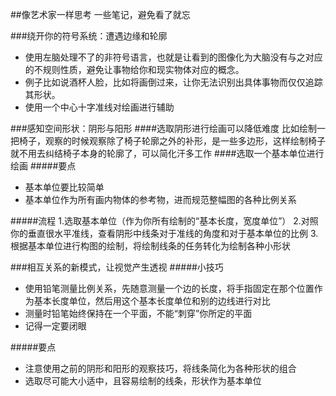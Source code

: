 ##像艺术家一样思考
一些笔记，避免看了就忘

###绕开你的符号系统：遭遇边缘和轮廓

+ 使用左脑处理不了的非符号语言，也就是让看到的图像化为大脑没有与之对应的不规则性质，避免让事物给你和现实物体对应的概念。
+ 例子比如说酒杯人脸，比如将画倒过来，让你无法识别出具体事物而仅仅追踪其形状。
+ 使用一个中心十字准线对绘画进行辅助

###感知空间形状：阴形与阳形
####选取阴形进行绘画可以降低难度
比如绘制一把椅子，观察的时候观察除了椅子轮廓之外的补形，是一些多边形，这样绘制椅子就不用去纠结椅子本身的轮廓了，可以简化汗多工作
####选取一个基本单位进行绘画
#####要点
+ 基本单位要比较简单
+ 基本单位作为所有画内物体的参考物，进而规范整幅图的各种比例关系

#####流程
1.选取基本单位（作为你所有绘制的“基本长度，宽度单位”）
2.对照你的垂直很水平准线，查看阴形中线条对于准线的角度和对于基本单位的比例
3.根据基本单位进行构图的绘制，将绘制线条的任务转化为绘制各种小形状


###相互关系的新模式，让视觉产生透视
#####小技巧
+ 使用铅笔测量比例关系，先随意测量一个边的长度，将手指固定在那个位置作为基本长度单位，然后用这个基本长度单位和别的边线进行对比
+ 测量时铅笔始终保持在一个平面，不能“刺穿”你所定的平面
+ 记得一定要闭眼

#####要点
+ 注意使用之前的阴形和阳形的观察技巧，将线条简化为各种形状的组合
+ 选取尽可能大小适中，且容易绘制的线条，形状作为基本单位




